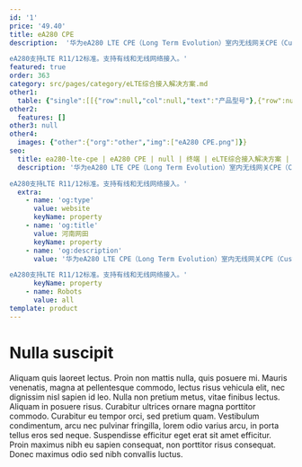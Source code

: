 ```yaml
---
id: '1'
price: '49.40'
title: eA280 CPE
description:  '华为eA280 LTE CPE（Long Term Evolution）室内无线网关CPE（Customer Premises Equipment）承担LTE无线广域网数据、本地有线无线局域网数据之间的转换任务，具备回传功能，可独立使用。

eA280支持LTE R11/12标准。支持有线和无线网络接入。'
featured: true
order: 363
category: src/pages/category/eLTE综合接入解决方案.md
other1: 
  table: {"single":[[{"row":null,"col":null,"text":"产品型号"},{"row":null,"col":null,"text":"eA280-135"},{"row":null,"col":null,"text":"eA280-204"}],[{"row":null,"col":null,"text":"工作频段"},{"row":null,"col":null,"text":"2,300 MHz to 2,400 MHz (Band 40)\n2,570 MHz to 2,620 MHz (Band 38)\n2,496 MHz to 2,690 MHz (Band 41)\n2,500 MHz to 2,570 MHz (Band 7 UL)\n2,620 MHz to 2,690 MHz (Band 7 DL)\n3,400 MHz to 3,600 MHz (Band 42)\n3,600 MHz to 3,800 MHz (Band 43)"},{"row":null,"col":null,"text":"452.5 MHz to 457.5 MHz (Band 31 UL)\n462.5 MHz to 467.5 MHz (Band 31 DL)"}],[{"row":null,"col":null,"text":"Wi-Fi工作频段"},{"row":null,"col":null,"text":"2.400 GHz to 2.4835 GHz\nWLAN: IEEE 802.11b/g/n"},{"row":null,"col":null,"text":"2.400 GHz to 2.4835 GHz\nWLAN: IEEE 802.11b/g/n"}],[{"row":null,"col":null,"text":"对外接口"},{"row":null,"col":null,"text":"1个power接口\n1个TEL接口（RJ11），1个电话号码\n2个LAN接口（RJ45）\n1个USB 2.0 slave外置接口（用于维护）\n1个USIM卡接口"},{"row":null,"col":null,"text":"1个power接口\n1个TEL接口（RJ11），1个电话号码\n2个LAN接口（RJ45）\n1个USB 2.0 slave外置接口（用于维护）\n1个USIM卡接口"}],[{"row":null,"col":null,"text":"功耗"},{"row":null,"col":null,"text":"< 12W"},{"row":null,"col":null,"text":"< 12W"}],[{"row":null,"col":null,"text":"电源"},{"row":null,"col":null,"text":"AC：100V～240V\nDC：12V/2A"},{"row":null,"col":null,"text":"AC：100V～240V\nDC：12V/2A"}],[{"row":null,"col":null,"text":"尺寸（直径×高）"},{"row":null,"col":null,"text":"95mm × 210mm"},{"row":null,"col":null,"text":"95mm × 210mm"}],[{"row":null,"col":null,"text":"重量"},{"row":null,"col":null,"text":"约530g（不含电源适配器）"},{"row":null,"col":null,"text":"约530g（不含电源适配器）"}]]}
other2:
  features: []
other3: null
other4:
  images: {"other":{"org":"other","img":["eA280 CPE.png"]}}
seo:
  title: ea280-lte-cpe | eA280 CPE | null | 终端 | eLTE综合接入解决方案 | 企业无线
  description: '华为eA280 LTE CPE（Long Term Evolution）室内无线网关CPE（Customer Premises Equipment）承担LTE无线广域网数据、本地有线无线局域网数据之间的转换任务，具备回传功能，可独立使用。

eA280支持LTE R11/12标准。支持有线和无线网络接入。'
  extra:
    - name: 'og:type'
      value: website
      keyName: property
    - name: 'og:title'
      value: 河南网田
      keyName: property
    - name: 'og:description'
      value: '华为eA280 LTE CPE（Long Term Evolution）室内无线网关CPE（Customer Premises Equipment）承担LTE无线广域网数据、本地有线无线局域网数据之间的转换任务，具备回传功能，可独立使用。

eA280支持LTE R11/12标准。支持有线和无线网络接入。'
      keyName: property
    - name: Robots
      value: all
template: product
---
```


# Nulla suscipit

Aliquam quis laoreet lectus. Proin non mattis nulla, quis posuere mi. Mauris venenatis, magna at pellentesque commodo, lectus risus vehicula elit, nec dignissim nisl sapien id leo. Nulla non pretium metus, vitae finibus lectus. Aliquam in posuere risus. Curabitur ultrices ornare magna porttitor commodo. Curabitur eu tempor orci, sed pretium quam. Vestibulum condimentum, arcu nec pulvinar fringilla, lorem odio varius arcu, in porta tellus eros sed neque. Suspendisse efficitur eget erat sit amet efficitur. Proin maximus nibh eu sapien consequat, non porttitor risus consequat. Donec maximus odio sed nibh convallis luctus.